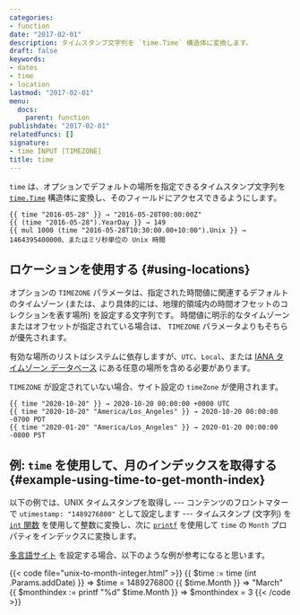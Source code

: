 ```yaml
---
categories:
- function
date: "2017-02-01"
description: タイムスタンプ文字列を `time.Time` 構造体に変換します。
draft: false
keywords:
- dates
- time
- location
lastmod: "2017-02-01"
menu:
  docs:
    parent: function
publishdate: "2017-02-01"
relatedfuncs: []
signature:
- time INPUT [TIMEZONE]
title: time
---
```



`time` は、オプションでデフォルトの場所を指定できるタイムスタンプ文字列を [`time.Time`](https://godoc.org/time#Time) 構造体に変換し、そのフィールドにアクセスできるようにします。

```go-html-template
{{ time "2016-05-28" }} → "2016-05-28T00:00:00Z"
{{ (time "2016-05-28").YearDay }} → 149
{{ mul 1000 (time "2016-05-28T10:30:00.00+10:00").Unix }} → 1464395400000、またはミリ秒単位の Unix 時間
```

## ロケーションを使用する {#using-locations}

オプションの `TIMEZONE` パラメータは、指定された時間値に関連するデフォルトのタイムゾーン (または、より具体的には、地理的領域内の時間オフセットのコレクションを表す場所) を設定する文字列です。 時間値に明示的なタイムゾーンまたはオフセットが指定されている場合は、 `TIMEZONE` パラメータよりもそちらが優先されます。

有効な場所のリストはシステムに依存しますが、`UTC`、`Local`、または [IANA タイムゾーン データベース](https://en.wikipedia.org/wiki/List_of_tz_database_time_zones) にある任意の場所を含める必要があります。

`TIMEZONE` が設定されていない場合、サイト設定の `timeZone` が使用されます。

```go-html-template
{{ time "2020-10-20" }} → 2020-10-20 00:00:00 +0000 UTC
{{ time "2020-10-20" "America/Los_Angeles" }} → 2020-10-20 00:00:00 -0700 PDT
{{ time "2020-01-20" "America/Los_Angeles" }} → 2020-01-20 00:00:00 -0800 PST
```

## 例: `time` を使用して、月のインデックスを取得する {#example-using-time-to-get-month-index}

以下の例では、UNIX タイムスタンプを取得し --- コンテンツのフロントマターで `utimestamp: "1489276800"` として設定します --- タイムスタンプ (文字列) を [`int` 関数][int] を使用して整数に変換し、次に [`printf`][] を使用して `time` の `Month` プロパティをインデックスに変換します。

[多言語サイト][multilingual] を設定する場合、以下のような例が参考になると思います。

{{< code file="unix-to-month-integer.html" >}}
{{ $time := time (int .Params.addDate) }}
=> $time = 1489276800
{{ $time.Month }}
=> "March"
{{ $monthindex := printf "%d" $time.Month }}
=> $monthindex = 3
{{< /code >}}


[int]: /function/int/
[multilingual]: /content-management/multilingual/
[`printf`]: /function/printf/
